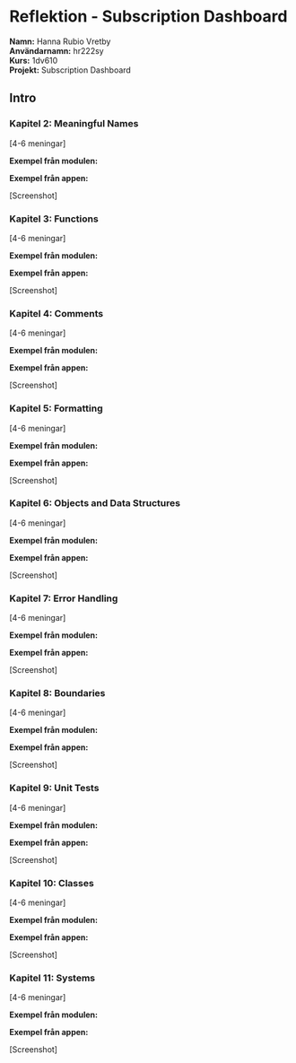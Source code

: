 # Reflektion - Subscription Dashboard

**Namn:** Hanna Rubio Vretby  
**Användarnamn:** hr222sy  
**Kurs:** 1dv610  
**Projekt:** Subscription Dashboard  

## Intro

### Kapitel 2: Meaningful Names
[4-6 meningar]

**Exempel från modulen:**

**Exempel från appen:**

[Screenshot]


### Kapitel 3: Functions
[4-6 meningar]

**Exempel från modulen:**

**Exempel från appen:**

[Screenshot]


### Kapitel 4: Comments
[4-6 meningar]

**Exempel från modulen:**

**Exempel från appen:**

[Screenshot]


### Kapitel 5: Formatting
[4-6 meningar]

**Exempel från modulen:**

**Exempel från appen:**

[Screenshot]


### Kapitel 6: Objects and Data Structures
[4-6 meningar]

**Exempel från modulen:**

**Exempel från appen:**

[Screenshot]


### Kapitel 7: Error Handling
[4-6 meningar]

**Exempel från modulen:**

**Exempel från appen:**

[Screenshot]


### Kapitel 8: Boundaries
[4-6 meningar]

**Exempel från modulen:**

**Exempel från appen:**

[Screenshot]


### Kapitel 9: Unit Tests
[4-6 meningar]

**Exempel från modulen:**

**Exempel från appen:**

[Screenshot]


### Kapitel 10: Classes
[4-6 meningar]

**Exempel från modulen:**

**Exempel från appen:**

[Screenshot]



### Kapitel 11: Systems
[4-6 meningar]

**Exempel från modulen:**

**Exempel från appen:**

[Screenshot]